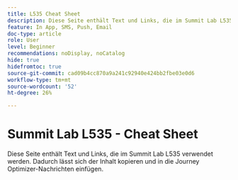 ```yaml
---
title: L535 Cheat Sheet
description: Diese Seite enthält Text und Links, die im Summit Lab L535 verwendet werden.
feature: In App, SMS, Push, Email
doc-type: article
role: User
level: Beginner
recommendations: noDisplay, noCatalog
hide: true
hidefromtoc: true
source-git-commit: cad09b4cc870a9a241c92940e424bb2fbe03e0d6
workflow-type: tm+mt
source-wordcount: '52'
ht-degree: 26%

---
```


# Summit Lab L535 - Cheat Sheet

Diese Seite enthält Text und Links, die im Summit Lab L535 verwendet werden. Dadurch lässt sich der Inhalt kopieren und in die Journey Optimizer-Nachrichten einfügen.
